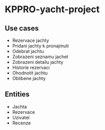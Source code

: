 # KPPRO-yacht-project

## Use cases
 - Rezervace jachty
 - Pridani jachty k pronajmuti
 - Odebrat jachtu
 - Zobrazeni seznamu jachet
 - Zobrazeni detailu jachty
 - Historie rezervaci
 - Ohodnotit jachtu
 - Oblibene jachty


## Entities

 - Jachta
 - Rezervace
 - Uzivatel
 - Recenze